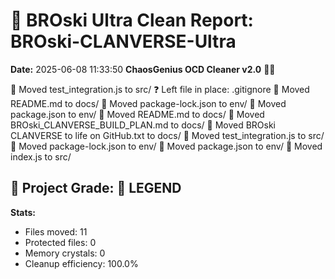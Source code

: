 # 🧹 BROski Ultra Clean Report: BROski-CLANVERSE-Ultra
**Date:** 2025-06-08 11:33:50
**ChaosGenius OCD Cleaner v2.0** 🧠💜

📁 Moved test_integration.js to src/
❓ Left file in place: .gitignore
📁 Moved README.md to docs/
📁 Moved package-lock.json to env/
📁 Moved package.json to env/
📁 Moved README.md to docs/
📁 Moved BROski_CLANVERSE_BUILD_PLAN.md to docs/
📁 Moved BROski CLANVERSE to life on GitHub.txt to docs/
📁 Moved test_integration.js to src/
📁 Moved package-lock.json to env/
📁 Moved package.json to env/
📁 Moved index.js to src/

## 🧠 Project Grade: 💯 LEGEND
**Stats:**
- Files moved: 11
- Protected files: 0
- Memory crystals: 0
- Cleanup efficiency: 100.0%